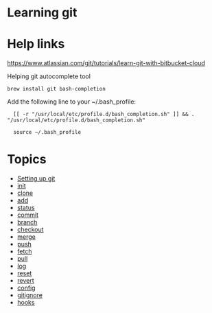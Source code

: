 # Learning git

# Help links
https://www.atlassian.com/git/tutorials/learn-git-with-bitbucket-cloud

Helping git autocomplete tool

```
brew install git bash-completion
```

Add the following line to your ~/.bash_profile:

```
  [[ -r "/usr/local/etc/profile.d/bash_completion.sh" ]] && . "/usr/local/etc/profile.d/bash_completion.sh"
  
  source ~/.bash_profile
```

# Topics

* [Setting up git](docs/setup.md)
* [init](docs/init.md)
* [clone](docs/clone.md)
* [add](docs/add.md)
* [status](docs/status.md)
* [commit](docs/commit.md)
* [branch](docs/branch.md)
* [checkout](docs/checkout.md)
* [merge](docs/merge.md)
* [push](docs/push.md)
* [fetch](docs/fetch.md)
* [pull](docs/pull.md)
* [log](docs/log.md)
* [reset](docs/reset.md)
* [revert](docs/revert.md)
* [config](docs/config.md)
* [gitignore](docs/gitignore.md)
* [hooks](docs/hooks.md)
